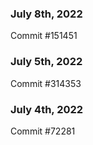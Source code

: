 ### July 8th, 2022

Commit #151451

### July 5th, 2022

Commit #314353


### July 4th, 2022

Commit #72281
